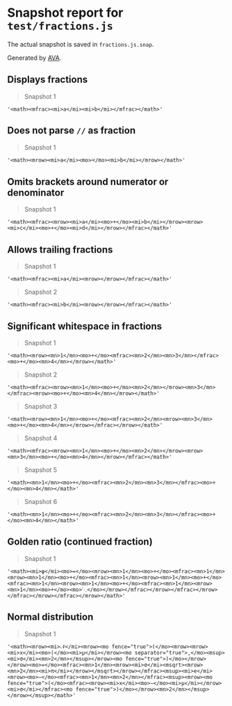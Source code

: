 # Snapshot report for `test/fractions.js`

The actual snapshot is saved in `fractions.js.snap`.

Generated by [AVA](https://avajs.dev).

## Displays fractions

> Snapshot 1

    '<math><mfrac><mi>a</mi><mi>b</mi></mfrac></math>'

## Does not parse `//` as fraction

> Snapshot 1

    '<math><mrow><mi>a</mi><mo>⁄</mo><mi>b</mi></mrow></math>'

## Omits brackets around numerator or denominator

> Snapshot 1

    '<math><mfrac><mrow><mi>a</mi><mo>+</mo><mi>b</mi></mrow><mrow><mi>c</mi><mo>+</mo><mi>d</mi></mrow></mfrac></math>'

## Allows trailing fractions

> Snapshot 1

    '<math><mfrac><mi>a</mi><mrow></mrow></mfrac></math>'

> Snapshot 2

    '<math><mfrac><mi>b</mi><mrow></mrow></mfrac></math>'

## Significant whitespace in fractions

> Snapshot 1

    '<math><mrow><mn>1</mn><mo>+</mo><mfrac><mn>2</mn><mn>3</mn></mfrac><mo>+</mo><mn>4</mn></mrow></math>'

> Snapshot 2

    '<math><mfrac><mrow><mn>1</mn><mo>+</mo><mn>2</mn></mrow><mn>3</mn></mfrac><mrow><mo>+</mo><mn>4</mn></mrow></math>'

> Snapshot 3

    '<math><mrow><mn>1</mn><mo>+</mo><mfrac><mn>2</mn><mrow><mn>3</mn><mo>+</mo><mn>4</mn></mrow></mfrac></mrow></math>'

> Snapshot 4

    '<math><mfrac><mrow><mn>1</mn><mo>+</mo><mn>2</mn></mrow><mrow><mn>3</mn><mo>+</mo><mn>4</mn></mrow></mfrac></math>'

> Snapshot 5

    '<math><mn>1</mn><mo>+</mo><mfrac><mn>2</mn><mn>3</mn></mfrac><mo>+</mo><mn>4</mn></math>'

> Snapshot 6

    '<math><mn>1</mn><mo>+</mo><mfrac><mn>2</mn><mn>3</mn></mfrac><mo>+</mo><mn>4</mn></math>'

## Golden ratio (continued fraction)

> Snapshot 1

    '<math><mi>φ</mi><mo>=</mo><mrow><mn>1</mn><mo>+</mo><mfrac><mn>1</mn><mrow><mn>1</mn><mo>+</mo><mfrac><mn>1</mn><mrow><mn>1</mn><mo>+</mo><mfrac><mn>1</mn><mrow><mn>1</mn><mo>+</mo><mfrac><mn>1</mn><mrow><mn>1</mn><mo>+</mo><mo>⋱</mo></mrow></mfrac></mrow></mfrac></mrow></mfrac></mrow></mfrac></mrow></math>'

## Normal distribution

> Snapshot 1

    '<math><mrow><mi>𝒩</mi><mrow><mo fence="true">(</mo><mrow><mrow><mi>x</mi><mo>|</mo><mi>μ</mi></mrow><mo separator="true">,</mo><msup><mi>σ</mi><mn>2</mn></msup></mrow><mo fence="true">)</mo></mrow></mrow><mo>=</mo><mfrac><mn>1</mn><mrow><mi>σ</mi><msqrt><mrow><mn>2</mn><mi>π</mi></mrow></msqrt></mrow></mfrac><msup><mi>e</mi><mrow><mo>−</mo><mfrac><mn>1</mn><mn>2</mn></mfrac><msup><mrow><mo fence="true">(</mo><mfrac><mrow><mi>x</mi><mo>−</mo><mi>μ</mi></mrow><mi>σ</mi></mfrac><mo fence="true">)</mo></mrow><mn>2</mn></msup></mrow></msup></math>'
